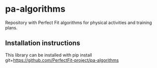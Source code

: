 # pa-algorithms
Repository with Perfect Fit algorithms for physical activities and training plans.

## Installation instructions
This library can be installed with
  pip install git+https://github.com/PerfectFit-project/pa-algorithms
